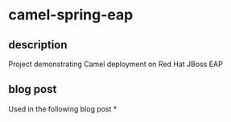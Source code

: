 # camel-spring-eap

## description
Project demonstrating Camel deployment on Red Hat JBoss EAP

## blog post
Used in the following blog post
* 
